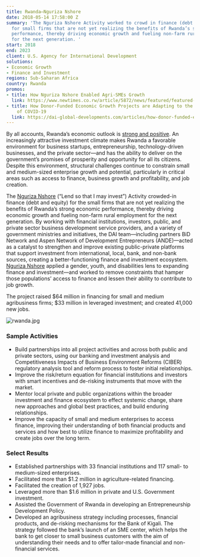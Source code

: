 ```yaml
---
title: Rwanda—Nguriza Nshore
date: 2018-05-14 17:58:00 Z
summary: 'The Nguriza Nshore Activity worked to crowd in finance (debt and equity)
  for small firms that are not yet realizing the benefits of Rwanda’s strong economic
  performance, thereby driving economic growth and fueling non-farm rural employment
  for the next generation. '
start: 2018
end: 2023
client: U.S. Agency for International Development
solutions:
- Economic Growth
- Finance and Investment
regions: Sub-Saharan Africa
country: Rwanda
promos:
- title: How Nguriza Nshore Enabled Agri-SMEs Growth
  link: https://www.newtimes.co.rw/article/5872/news/featured/featured-how-nguriza-nshore-enabled-agri-smes-growth
- title: How Donor-Funded Economic Growth Projects are Adapting to the Challenges
    of COVID-19
  link: https://dai-global-developments.com/articles/how-donor-funded-economic-growth-projects-are-adapting-to-the-challenges-of-covid-19
---
```


By all accounts, Rwanda’s economic outlook is [strong and positive](https://www.dai.com/news/dai-set-to-launch-usaid-small-business-growth-program-in-rwanda). An increasingly attractive investment climate makes Rwanda a favorable environment for business startups, entrepreneurship, technology-driven businesses, and the private sector—and has the ability to deliver on the government’s promises of prosperity and opportunity for all its citizens. Despite this environment, structural challenges continue to constrain small and medium-sized enterprise growth and potential, particularly in critical areas such as access to finance, business growth and profitability, and job creation.  

The [Nguriza Nshore](http://www.ngurizanshore.rw/) (“Lend so that I may invest”) Activity crowded-in finance (debt and equity) for the small firms that are not yet realizing the benefits of Rwanda’s strong economic performance, thereby driving economic growth and fueling non-farm rural employment for the next generation. By working with financial institutions, investors, public, and private sector business development service providers, and a variety of government ministries and initiatives, the DAI team—including partners BiD Network and Aspen Network of Development Entrepreneurs (ANDE)—acted as a catalyst to strengthen and improve existing public-private platforms that support investment from international, local, bank, and non-bank sources, creating a better-functioning finance and investment ecosystem. [Nguriza Nshore](https://www.cnbcafrica.com/videos/2019/03/18/understanding-the-nguriza-nshore-project/) applied a gender, youth, and disabilities lens to expanding finance and investment—and worked to remove constraints that hamper those populations’ access to finance and lessen their ability to contribute to job growth. 

The project raised $64 million in financing for small and medium agribusiness firms; $33 million in leveraged investment; and created 41,000 new jobs.

![rwanda.jpg](/uploads/rwanda.jpg)

### Sample Activities 

* Build partnerships into all project activities and across both public and private sectors, using our banking and investment analysis and Competitiveness Impacts of Business Environment Reforms (CIBER) regulatory analysis tool and reform process to foster initial relationships. 
* Improve the risk/return equation for financial institutions and investors with smart incentives and de-risking instruments that move with the market.
* Mentor local private and public organizations within the broader investment and finance ecosystem to effect systemic change, share new approaches and global best practices, and build enduring relationships.
* Improve the capacity of small and medium enterprises to access finance, improving their understanding of both financial products and services and how best to utilize finance to maximize profitability and create jobs over the long term.

### Select Results

* Established partnerships with 33 financial institutions and 117 small- to medium-sized enterprises.
* Facilitated more than $1.2 million in agriculture-related financing.
* Facilitated the creation of 1,927 jobs.
* Leveraged more than $1.6 million in private and U.S. Government investment.
* Assisted the Government of Rwanda in developing an Entrepreneurship Development Policy.
* Developed an agribusiness strategy including processes, financial products, and de-risking mechanisms for the Bank of Kigali. The strategy followed the bank’s launch of an SME center, which helps the bank to get closer to small business customers with the aim of understanding their needs and to offer tailor-made financial and non-financial services.